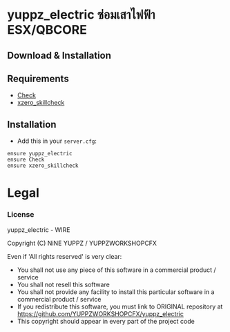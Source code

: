 # yuppz_electric ซ่อมเสาไฟฟ้า ESX/QBCORE

## Download & Installation
## Requirements
- [Check]()
- [xzero_skillcheck]()


## Installation
- Add this in your `server.cfg`:

```
ensure yuppz_electric
ensure Check
ensure xzero_skillcheck
```

# Legal
### License

yuppz_electric - WIRE 

Copyright (C) NiNE YUPPZ / YUPPZWORKSHOPCFX

Even if 'All rights reserved' is very clear:

- You shall not use any piece of this software in a commercial product / service
- You shall not resell this software
- You shall not provide any facility to install this particular software in a commercial product / service
- If you redistribute this software, you must link to ORIGINAL repository at https://github.com/YUPPZWORKSHOPCFX/yuppz_electric
- This copyright should appear in every part of the project code
